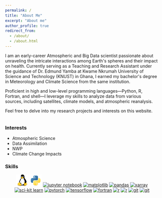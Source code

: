 ```yaml
---
permalink: /
title: "About Me"
excerpt: "About me"
author_profile: true
redirect_from: 
  - /about/
  - /about.html
---
```


I am an early-career Atmospheric and Big Data scientist passionate about unraveling the intricate interactions among Earth's spheres and their impact on health. Currently serving as a Teaching and Research Assistant under the guidance of Dr. Edmund Yamba at Kwame Nkrumah University of Science and Technology (KNUST) in Ghana, I earned my bachelor's degree in Meteorology and Climate Science from the same institution.

Proficient in high and low-level programming languages—Python, R, Fortran, and shell—I leverage my skills to analyze data from various sources, including satellites, climate models, and atmospheric reanalysis.

Feel free to delve into my research projects and interests on this website. 

<div style="display: flex; justify-content: space-between;">
<div class="column">
  <div class="col-md-5">
    <h3>Interests</h3>
    <ul class="interests-list">
      <li>Atmospheric Science</li>
      <li>Data Assimilation</li>
      <li>NWP</li>
      <li>Climate Change Impacts</li>
    </ul>
  </div>

  <div class="col-md-5">
    <h3>Skills</h3>
    <p align="center"> 
       <a href="https://www.linux.org/" target="_blank" rel="noreferrer"> <img src="https://raw.githubusercontent.com/devicons/devicon/master/icons/linux/linux-original.svg" alt="linux" width="40" height="40"/></a>
      <a href="https://www.python.org" target="_blank"> <img src="https://raw.githubusercontent.com/devicons/devicon/master/icons/python/python-original.svg" alt="python" width="40" height="40"/></a>
      <a href="" target="_blank" > <img src="https://cdn.jsdelivr.net/gh/devicons/devicon/icons/jupyter/jupyter-original-wordmark.svg"  alt="jupyter notebook" width="40" height="40"/></a>
<!--       <a href="https://www.numpy.org" target="_blank"> <img src="https://www.vectorlogo.zone/logos/numpy/numpy-ar21.svg" alt="python" width="60" height="60"/></a> -->
      <a href="https://matplotlib.org/" target="_blank"> <img src="https://upload.wikimedia.org/wikipedia/fr/3/37/Logo_Matplotlib.svg" alt="matplotlib" width="60" height="60"/></a>
      <a href="https://pandas.pydata.org/" target="_blank"> <img src="https://upload.wikimedia.org/wikipedia/commons/e/ed/Pandas_logo.svg" alt="pandas" width="60" height="60"/></a>
      <a href="https://xarray.dev/" target="_blank"> <img src="https://xarray.dev/xarray-datastructure.png" alt="xarray" width="80" height="80"/></a>
      <a href="https://scikit-learn.org/" target="_blank"> <img src="https://upload.wikimedia.org/wikipedia/commons/0/05/Scikit_learn_logo_small.svg" alt="sci-kit learn" width="60" height="60"/></a>
      <a href="https://pytorch.org/" target="_blank"> <img src="https://www.vectorlogo.zone/logos/pytorch/pytorch-icon.svg" alt="pytorch" width="40" height="40"/></a>  
      <a href="https://www.tensorflow.org/" target="_blank"> <img src="https://www.vectorlogo.zone/logos/tensorflow/tensorflow-icon.svg" alt="tensorflow" width="40" height="40"/></a>
      <a href="https://fortran-lang.org/" target="_blank" rel="noreferrer"> <img src="https://vectorwiki.com/images/R3kOH__fortran.svg" alt="fortran" width="40" height="40"/></a>
      <a href="https://www.gnu.org/software/bash/" target="_blank" > <img src="https://www.vectorlogo.zone/logos/r-project/r-project-icon.svg"  alt="r" width="40" height="40"/></a>
      <a href="https://www.r-project.org/" target="_blank" > <img src="https://www.vectorlogo.zone/logos/gnu_bash/gnu_bash-icon.svg"  alt="r" width="40" height="40"/></a> 
      <a href="https://git-scm.com/" target="_blank"> <img src="https://www.vectorlogo.zone/logos/git-scm/git-scm-icon.svg" alt="git" width="40" height="40"/></a>
<!--       <a href="https://github.com/" target="_blank"> <img src="https://www.vectorlogo.zone/logos/github/github-icon.svg" alt="git" width="40" height="40"/></a> -->
      <a href="https://www.arcgis.com/" target="_blank"> <img src="https://upload.wikimedia.org/wikipedia/commons/d/df/ArcGIS_logo.png" alt="git" width="60" height="60"/></a>
    </p>
  </div>
</div>

